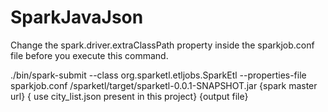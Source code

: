 # SparkJavaJson

Change the spark.driver.extraClassPath property inside the sparkjob.conf file before you execute this command.

./bin/spark-submit --class org.sparketl.etljobs.SparkEtl --properties-file sparkjob.conf /sparketl/target/sparketl-0.0.1-SNAPSHOT.jar {spark master url} { use city_list.json present in this project} {output file}
